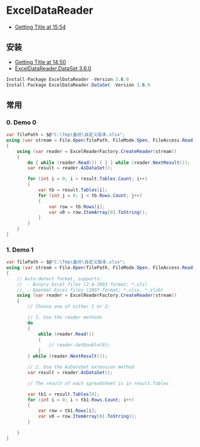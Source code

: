 # ExcelDataReader

- [Getting Title at 15:54](https://github.com/ExcelDataReader/ExcelDataReader)

## 安装

- [Getting Title at 14:50](https://www.nuget.org/packages/ExcelDataReader)
- [ExcelDataReader.DataSet 3.6.0](https://www.nuget.org/packages/ExcelDataReader.DataSet)

```c#
Install-Package ExcelDataReader -Version 3.6.0
Install-Package ExcelDataReader.DataSet -Version 3.6.0
```

## 常用

### 0. Demo 0

```c#
var filePath = $@"C:\Tmp\备份\自定义版本.xlsx";
using (var stream = File.Open(filePath, FileMode.Open, FileAccess.Read))
{
    using (var reader = ExcelReaderFactory.CreateReader(stream))
    {
        do { while (reader.Read()) { } } while (reader.NextResult());
        var result = reader.AsDataSet();

        for (int i = 0; i < result.Tables.Count; i++)
        {
            var tb = result.Tables[i];
            for (int j = 0; j < tb.Rows.Count; j++)
            {
                var row = tb.Rows[i];
                var v0 = row.ItemArray[0].ToString();
            }
        }
    }
}
```

### 1. Demo 1

```c#
var filePath = $@"C:\Tmp\备份\自定义版本.xlsx";
using (var stream = File.Open(filePath, FileMode.Open, FileAccess.Read))
{
    // Auto-detect format, supports:
    //  - Binary Excel files (2.0-2003 format; *.xls)
    //  - OpenXml Excel files (2007 format; *.xlsx, *.xlsb)
    using (var reader = ExcelReaderFactory.CreateReader(stream))
    {
        // Choose one of either 1 or 2:

        // 1. Use the reader methods
        do
        {
            while (reader.Read())
            {
                // reader.GetDouble(0);
            }
        } while (reader.NextResult());

        // 2. Use the AsDataSet extension method
        var result = reader.AsDataSet();

        // The result of each spreadsheet is in result.Tables

        var tb1 = result.Tables[0];
        for (int i = 0; i < tb1.Rows.Count; i++)
        {
            var row = tb1.Rows[i];
            var v0 = row.ItemArray[0].ToString();
        }

    }
}
```
